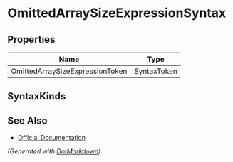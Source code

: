 # OmittedArraySizeExpressionSyntax

## Properties

| Name                            | Type        |
| ------------------------------- | ----------- |
| OmittedArraySizeExpressionToken | SyntaxToken |

## SyntaxKinds

## See Also

* [Official Documentation](https://docs.microsoft.com/en-us/dotnet/api/microsoft.codeanalysis.csharp.syntax.omittedarraysizeexpressionsyntax)


*\(Generated with [DotMarkdown](http://github.com/JosefPihrt/DotMarkdown)\)*